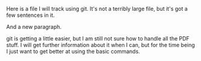 Here is a file I will track using git. It's  not a terribly large file, but it's got a few sentences in it.

And a new paragraph.

git is getting a little easier, but I am still not sure how to handle all the PDF stuff. I will get further information about it when I can, but for the time being I just want to get better at using the basic commands.



